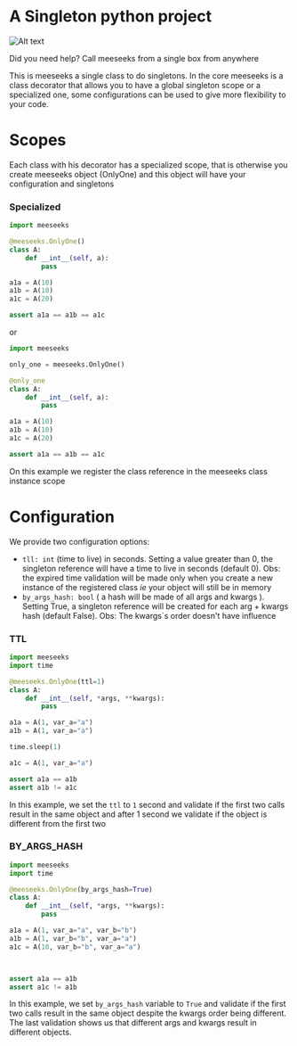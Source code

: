 # A Singleton python project
![Alt text](https://ih1.redbubble.net/image.1140492877.4744/mp,504x516,gloss,f8f8f8,t-pad,600x600,f8f8f8.jpg "Title")

Did you need help? Call meeseeks from a single box from anywhere

This is meeseeks a single class to do singletons. In the core meeseeks is a class decorator that allows you to have a global singleton scope or a specialized one, some configurations can be used to give more flexibility to your code.


# Scopes

Each class with his decorator has a specialized scope, that is otherwise you create meeseeks object (OnlyOne) and this object will have your configuration and singletons

### Specialized

```python
import meeseeks

@meeseeks.OnlyOne()
class A:
    def __int__(self, a):
        pass

a1a = A(10)
a1b = A(10)
a1c = A(20)

assert a1a == a1b == a1c
```

or

```python
import meeseeks

only_one = meeseeks.OnlyOne()

@only_one
class A:
    def __int__(self, a):
        pass

a1a = A(10)
a1b = A(10)
a1c = A(20)

assert a1a == a1b == a1c
```

On this example we register the class reference in the meeseeks class instance scope

# Configuration

We provide two configuration options:
- `tll: int` (time to live) in seconds. Setting a value greater than 0, the singleton reference will have a time to live in seconds (default 0). Obs: the expired time validation will be made only when you create a new instance of the registered class _ie_ your object will still be in memory
-  `by_args_hash: bool` ( a hash will be made of all args and kwargs ). Setting True, a singleton reference will be created for each arg + kwargs hash (default False). Obs:  The kwargs`s order doesn't have influence
        

### TTL 

```python
import meeseeks
import time

@meeseeks.OnlyOne(ttl=1)
class A:
    def __int__(self, *args, **kwargs):
        pass

a1a = A(1, var_a="a")
a1b = A(1, var_a="a")

time.sleep(1)

a1c = A(1, var_a="a")

assert a1a == a1b
assert a1b != a1c
```

In this example, we set the `ttl` to `1` second and validate if the first two calls result in the same object and after 1 second we validate if the object is different from the first two

### BY_ARGS_HASH


```python
import meeseeks
import time

@meeseeks.OnlyOne(by_args_hash=True)
class A:
    def __int__(self, *args, **kwargs):
        pass

a1a = A(1, var_a="a", var_b="b")
a1b = A(1, var_b="b", var_a="a")
a1c = A(10, var_b="b", var_a="a")



assert a1a == a1b
assert a1c != a1b
```
In this example, we set  `by_args_hash` variable to `True` and validate if the first two calls result in the same object despite the kwargs order being different. The last validation shows us that different args and kwargs result in different objects.
